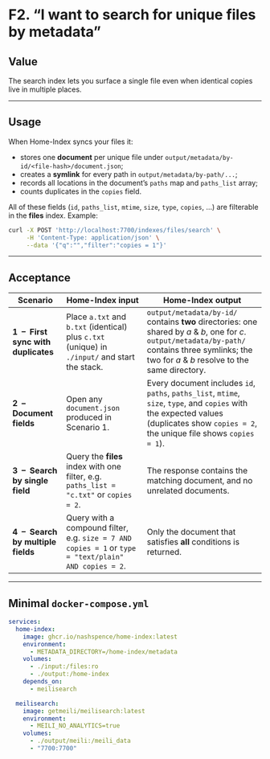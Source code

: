 # F2. “I want to search for unique files by metadata”

## Value

The search index lets you surface a single file even when identical copies live in multiple places.

---

## Usage

When Home-Index syncs your files it:

* stores one **document** per unique file under `output/metadata/by-id/<file-hash>/document.json`;
* creates a **symlink** for every path in `output/metadata/by-path/...`;
* records all locations in the document’s `paths` map and `paths_list` array;
* counts duplicates in the `copies` field.

All of these fields (`id`, `paths_list`, `mtime`, `size`, `type`, `copies`, …) are filterable in the **files** index. Example:

```bash
curl -X POST 'http://localhost:7700/indexes/files/search' \
     -H 'Content-Type: application/json' \
     --data '{"q":"","filter":"copies = 1"}'
```

---

## Acceptance

| Scenario                           | Home-Index **input**                                                                                  | Home-Index **output**                                                                                                                                                                                      |
| ---------------------------------- | ----------------------------------------------------------------------------------------------------- | ---------------------------------------------------------------------------------------------------------------------------------------------------------------------------------------------------------- |
| **1 – First sync with duplicates** | Place `a.txt` and `b.txt` (identical) plus `c.txt` (unique) in `./input/` and start the stack.        | `output/metadata/by-id/` contains **two** directories: one shared by *a* & *b*, one for *c*.  <br>`output/metadata/by-path/` contains three symlinks; the two for *a* & *b* resolve to the same directory. |
| **2 – Document fields**            | Open any `document.json` produced in Scenario 1.                                                      | Every document includes `id`, `paths`, `paths_list`, `mtime`, `size`, `type`, and `copies` with the expected values (duplicates show `copies = 2`, the unique file shows `copies = 1`).                    |
| **3 – Search by single field**     | Query the **files** index with one filter, e.g. `paths_list = "c.txt"` or `copies = 2`.               | The response contains the matching document, and no unrelated documents.                                                                                                                                   |
| **4 – Search by multiple fields**  | Query with a compound filter, e.g. `size = 7 AND copies = 1` or `type = "text/plain" AND copies = 2`. | Only the document that satisfies **all** conditions is returned.                                                                                                                                           |

---

## Minimal `docker-compose.yml`

```yaml
services:
  home-index:
    image: ghcr.io/nashspence/home-index:latest
    environment:
      - METADATA_DIRECTORY=/home-index/metadata
    volumes:
      - ./input:/files:ro
      - ./output:/home-index
    depends_on:
      - meilisearch

  meilisearch:
    image: getmeili/meilisearch:latest
    environment:
      - MEILI_NO_ANALYTICS=true
    volumes:
      - ./output/meili:/meili_data
      - "7700:7700"
```

